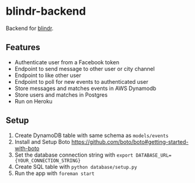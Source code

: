 # blindr-backend
Backend for [blindr](https://github.com/ldionmarcil/blindr).

## Features

 * Authenticate user from a Facebook token
 * Endpoint to send message to other user or city channel
 * Endpoint to like other user
 * Endpoint to poll for new events to authenticated user
 * Store messages and matches events in AWS Dynamodb
 * Store users and matches in Postgres
 * Run on Heroku

## Setup

1. Create DynamoDB table with same schema as `models/events`
2. Install and Setup Boto https://github.com/boto/boto#getting-started-with-boto
3. Set the database connection string with `export DATABASE_URL={YOUR_CONNECTION_STRING}`
4. Create SQL table with `python database/setup.py`
5. Run the app with `foreman start`
